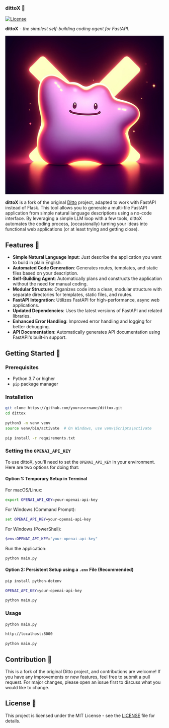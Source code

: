 ### dittoX 🚀

[![License](https://img.shields.io/github/license/faseeu/dittox)](LICENSE)

**dittoX** - *the simplest self-building coding agent for FastAPI*.


![Image Description](ditto.png)

**dittoX** is a fork of the original [Ditto](https://github.com/yoheinakajima/ditto) project, adapted to work with FastAPI instead of Flask. This tool allows you to generate a multi-file FastAPI application from simple natural language descriptions using a no-code interface. By leveraging a simple LLM loop with a few tools, dittoX automates the coding process, (occasionally) turning your ideas into functional web applications (or at least trying and getting close).

## Features 🌟

- **Simple Natural Language Input**: Just describe the application you want to build in plain English.
- **Automated Code Generation**: Generates routes, templates, and static files based on your description.
- **Self-Building Agent**: Automatically plans and constructs the application without the need for manual coding.
- **Modular Structure**: Organizes code into a clean, modular structure with separate directories for templates, static files, and routes.
- **FastAPI Integration**: Utilizes FastAPI for high-performance, async web applications.
- **Updated Dependencies**: Uses the latest versions of FastAPI and related libraries.
- **Enhanced Error Handling**: Improved error handling and logging for better debugging.
- **API Documentation**: Automatically generates API documentation using FastAPI's built-in support.

## Getting Started 🚀

### Prerequisites

- Python 3.7 or higher
- `pip` package manager

### Installation

```bash
git clone https://github.com/yourusername/dittox.git
cd dittox
```

```bash
python3 -m venv venv
source venv/bin/activate  # On Windows, use venv\Scripts\activate
```

```bash
pip install -r requirements.txt
```

### Setting the `OPENAI_API_KEY`

To use dittoX, you'll need to set the `OPENAI_API_KEY` in your environment. Here are two options for doing that:

#### Option 1: Temporary Setup in Terminal

For macOS/Linux:

```bash
export OPENAI_API_KEY=your-openai-api-key
```

For Windows (Command Prompt):

```cmd
set OPENAI_API_KEY=your-openai-api-key
```

For Windows (PowerShell):

```powershell
$env:OPENAI_API_KEY="your-openai-api-key"
```

Run the application:

```bash
python main.py
```

#### Option 2: Persistent Setup using a `.env` File (Recommended)

```bash
pip install python-dotenv
```

```bash
OPENAI_API_KEY=your-openai-api-key
```

```bash
python main.py
```

### Usage

```bash
python main.py
```

```bash
http://localhost:8000
```

```bash
python main.py
```

## Contribution 🤝

This is a fork of the original Ditto project, and contributions are welcome! If you have any improvements or new features, feel free to submit a pull request. For major changes, please open an issue first to discuss what you would like to change.

## License 📄

This project is licensed under the MIT License - see the [LICENSE](LICENSE) file for details.
